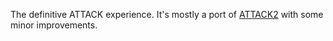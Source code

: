 The definitive ATTACK experience. It's mostly a port of [ATTACK2](../ATTACK2) with some minor improvements.
